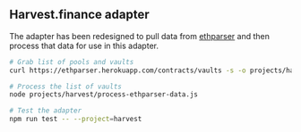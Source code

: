 ## Harvest.finance adapter

The adapter has been redesigned to pull data from [ethparser](https://github.com/harvestfi/ethparser) and then process that data for use in this adapter.

```sh
# Grab list of pools and vaults
curl https://ethparser.herokuapp.com/contracts/vaults -s -o projects/harvest/ethparser-vaults.json

# Process the list of vaults
node projects/harvest/process-ethparser-data.js

# Test the adapter
npm run test -- --project=harvest
```
